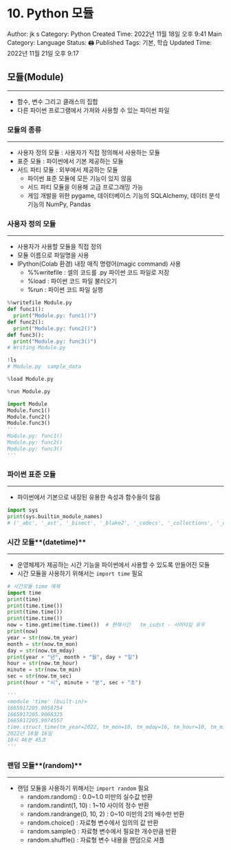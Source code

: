 # 10. Python 모듈

Author: jk s
Category: Python
Created Time: 2022년 11월 18일 오후 9:41
Main Category: Language
Status: 🖨 Published
Tags: 기본, 학습
Updated Time: 2022년 11월 21일 오후 9:17

## 모듈(Module)

---

- 함수, 변수 그리고 클래스의 집합
- 다른 파이썬 프로그램에서 가져와 사용할 수 있는 파이썬 파일

### 모듈의 종류

---

- 사용자 정의 모듈 : 사용자가 직접 정의해서 사용하는 모듈
- 표준 모듈 : 파이썬에서 기본 제공하는 모듈
- 서드 파티 모듈 :  외부에서 제공하는 모듈
    - 파이썬 표준 모듈에 모든 기능이 있지 않음
    - 서드 파티 모듈을 이용해 고급 프로그래밍 가능
    - 게임 개발을 위한 pygame, 데이터베이스 기능의 SQLAlchemy, 데이터 분석 기능의 NumPy, Pandas

### 사용자 정의 모듈

---

- 사용자가 사용할 모듈을 직접 정의
- 모듈 이름으로 파일명을 사용
- IPython(Colab 환경) 내장 매직 명령어(magic command) 사용
    - %%writefile : 셀의 코드를 .py 파이썬 코드 파일로 저장
    - %load : 파이썬 코드 파일 불러오기
    - %run : 파이썬 코드 파일 실행

```python
%%writefile Module.py
def func1():
  print("Module.py: func1()")
def func2():
  print("Module.py: func2()")
def func3():
  print("Module.py: func3()")
# Writing Module.py
```

```python
!ls
# Module.py  sample_data
```

```python
%load Module.py
```

```python
%run Module.py
```

```python
import Module
Module.func1()
Module.func2()
Module.func3()
'''
Module.py: func1()
Module.py: func2()
Module.py: func3()
'''
```

### 파이썬 표준 모듈

---

- 파이썬에서 기본으로 내장된 유용한 속성과 함수들이 많음

```python
import sys
print(sys.builtin_module_names)
# ('_abc', '_ast', '_bisect', '_blake2', '_codecs', '_collections', '_datetime', '_elementtree', '_functools', '_heapq', '_imp', '_io', '_locale', '_md5', '_operator', '_pickle', '_posixsubprocess', '_random', '_sha1', '_sha256', '_sha3', '_sha512', '_signal', '_socket', '_sre', '_stat', '_string', '_struct', '_symtable', '_thread', '_tracemalloc', '_warnings', '_weakref', 'array', 'atexit', 'binascii', 'builtins', 'cmath', 'errno', 'faulthandler', 'fcntl', 'gc', 'grp', 'itertools', 'marshal', 'math', 'posix', 'pwd', 'pyexpat', 'select', 'spwd', 'sys', 'syslog', 'time', 'unicodedata', 'xxsubtype', 'zipimport', 'zlib')
```

### 시간 모듈**(datetime)**

---

- 운영체제가 제공하는 시간 기능을 파이썬에서 사용할 수 있도록 만들어진 모듈
- 시간 모듈을 사용하기 위해서는 `import time` 필요

```python
# 시간모듈 time 예제
import time
print(time)
print(time.time())
print(time.time())
print(time.time())
now = time.gmtime(time.time())  # 현재시간   tm_isdst - 서머타임 유무
print(now)
year = str(now.tm_year)
month = str(now.tm_mon)
day = str(now.tm_mday)
print(year + "년", month + "월", day + "일")
hour = str(now.tm_hour)
minute = str(now.tm_min)
sec = str(now.tm_sec)
print(hour + "시", minute + "분", sec + "초")

'''
<module 'time' (built-in)>
1665917205.9058754
1665917205.9068325
1665917205.9074557
time.struct_time(tm_year=2022, tm_mon=10, tm_mday=16, tm_hour=10, tm_min=46, tm_sec=45, tm_wday=6, tm_yday=289, tm_isdst=0)
2022년 10월 16일
10시 46분 45초
'''
```

### 랜덤 모듈**(random)**

---

- 랜덤 모듈을 사용하기 위해서는 `import random` 필요
    - random.random() : 0.0~1.0 미만의 실수값 반환
    - random.randint(1, 10) : 1~10 사이의 정수 반환
    - random.randrange(0, 10, 2) : 0~10 미만의 2의 배수만 반환
    - random.choice() : 자료형 변수에서 임의의 값 반환
    - random.sample() : 자료형 변수에서 필요한 개수만큼 반환
    - random.shuffle() : 자료형 변수 내용을 랜덤으로 셔플